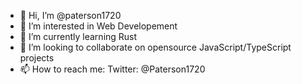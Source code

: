 - 👋 Hi, I’m @paterson1720
- 👀 I’m interested in Web Developement
- 🌱 I’m currently learning Rust
- 💞️ I’m looking to collaborate on opensource JavaScript/TypeScript projects
- 📫 How to reach me: 
 Twitter: @Paterson1720

<!---
paterson1720/paterson1720 is a ✨ special ✨ repository because its `README.md` (this file) appears on your GitHub profile.
You can click the Preview link to take a look at your changes.
--->
